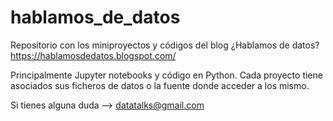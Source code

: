 # hablamos_de_datos

Repositorio con los miniproyectos y códigos del blog ¿Hablamos de datos? https://hablamosdedatos.blogspot.com/

Principalmente Jupyter notebooks y código en Python. Cada proyecto tiene asociados sus ficheros de datos o la fuente donde acceder a los mismo.

Si tienes alguna duda --> datatalks@gmail.com

